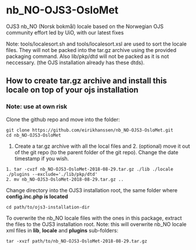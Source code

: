 # nb_NO-OJS3-OsloMet
OJS3 nb_NO (Norsk bokmål) locale based on the Norwegian OJS community  effort led by UiO, with our latest fixes

Note: tools/localesort.sh and tools/localesort.xsl are used to sort the locale files. They will not be packed into the tar.gz archive using the provided packaging command.
Also lib/pkp/dtd will not be packed as it is not neccessary. (the OJS installation already has these dtds).

## How to create tar.gz archive and install this locale on top of your ojs installation
### Note: use at own risk

Clone the github repo and move into the folder:
```
git clone https://github.com/eirikhanssen/nb_NO-OJS3-OsloMet.git
cd nb_NO-OJS3-OsloMet
```
1. Create a tar.gz archive with all the local files and 2. (optional) move it out of the git repo (to the parent folder of the git repo).
Change the date timestamp if you wish.
```
1. tar -cvzf nb_NO-OJS3-OsloMet-2018-08-29.tar.gz ./lib ./locale ./plugins --exclude='./lib/pkp/dtd' 
2. mv nb_NO-OJS3-OsloMet-2018-08-29.tar.gz ..
```
Change directory into the OJS3 installation root, the same folder where **config.inc.php is located**
```
cd path/to/ojs3-installation-dir
```
To overwrite the nb_NO locale files with the ones in this package, extract the files to the OJS3 installation root. 
Note: this will overwrite nb_NO locale xml files in **lib**, **locale** and **plugins** sub-folders:
```
tar -xvzf path/to/nb_NO-OJS3-OsloMet-2018-08-29.tar.gz
```
